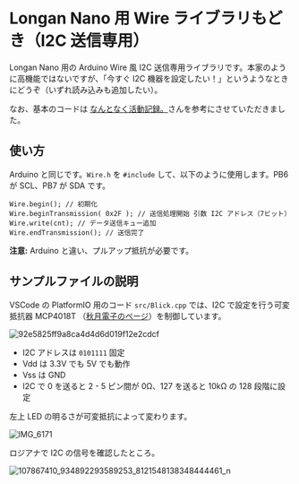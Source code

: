 # Longan Nano 用 Wire ライブラリもどき（I2C 送信専用） #

Longan Nano 用の Arduino Wire 風 I2C 送信専用ライブラリです。本家のように高機能ではないですが、「今すぐ I2C 機器を設定したい！」というようなときにどうぞ（いずれ読み込みも追加したい）。

なお、基本のコードは [なんとなく活動記録。](http://blueeyes.sakura.ne.jp/2019/10/27/2684/)さんを参考にさせていただきました。


## 使い方 ##

Arduino と同じです。``Wire.h`` を ``#include`` して、以下のように使用します。PB6 が SCL、PB7 が SDA です。
```
Wire.begin(); // 初期化
Wire.beginTransmission( 0x2F ); // 送信処理開始 引数 I2C アドレス（7ビット）
Wire.write(cnt); // データ送信キュー追加
Wire.endTransmission(); // 送信完了
```

**注意:**  Arduino と違い、プルアップ抵抗が必要です。

## サンプルファイルの説明 ##
VSCode の PlatformIO 用のコード ``src/Blick.cpp`` では、I2C で設定を行う可変抵抗器 MCP4018T （[秋月電子のページ](http://akizukidenshi.com/catalog/g/gI-07610/)）を制御しています。

![92e5825ff9a8ca4d4d6d019f12e2cdcf](https://user-images.githubusercontent.com/13434151/87855379-c4887580-c952-11ea-9473-914f825e82a2.png)

- I2C アドレスは ``0101111`` 固定
- Vdd は 3.3V でも 5V でも動作
- Vss は GND 
- I2C で 0 を送ると 2 - 5 ピン間が 0Ω、127 を送ると 10kΩ の 128 段階に設定

左上 LED の明るさが可変抵抗によって変わります。

![IMG_6171](https://user-images.githubusercontent.com/13434151/87855746-4c6f7f00-c955-11ea-8b0a-ca3e9376853a.JPG)


ロジアナで I2C の信号を確認したところ。

![107867410_934892293589253_8121548138348444461_n](https://user-images.githubusercontent.com/13434151/87855801-a07a6380-c955-11ea-814c-f23f70ee8fc4.png)
